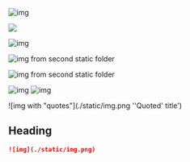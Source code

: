 ![img](https://example.com/img.png)

![](./static/img.png)

![img](./static/img.png)

![img from second static folder](/img2.png)

![img from second static folder](./static2/img2.png)

![img](./static/img.png 'Title') ![img](/img.png)

![img with "quotes"](./static/img.png ''Quoted' title')

## Heading

```md
![img](./static/img.png)
```
